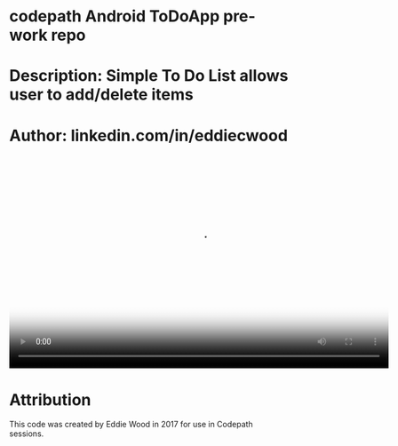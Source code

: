 # codepath Android ToDoApp pre-work repo
# Description: Simple To Do List allows user to add/delete items
# Author: linkedin.com/in/eddiecwood

<script src="http://vjs.zencdn.net/4.0/video.js"></script>

<video id="pelican-installation" class="video-js vjs-default-skin" controls
preload="auto" width="683" height="384" poster="https://github.com/ewood11/prework-repo/blob/master/screenShot_todoApp.jpg"
data-setup="{}">
<source src="https://github.com/ewood11/prework-repo/blob/master/screenDemo170127B.mp4" type='video/mp4'>
</video>

# Attribution

This code was created by Eddie Wood in 2017 for use in Codepath sessions.
